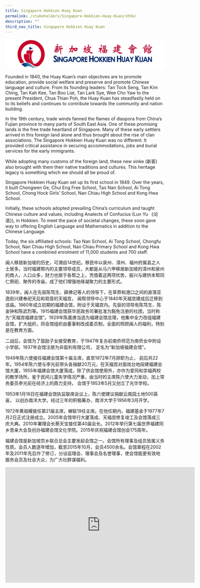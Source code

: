 ```yaml
---
title: Singapore Hokkien Huay Kuan
permalink: /stakeholders/Singapore-Hokkien-Huay-Kuan/shhk/
description: ""
third_nav_title: Singapore Hokkien Huay Kuan
---
```

![](/images/SHHK_icon.jpeg)

Founded in 1840, the Huay Kuan’s main objectives are to promote education, provide social welfare and preserve and promote Chinese language and culture. From its founding leaders: Tan Tock Seng, Tan Kim Ching, Tan Kah Kee, Tan Boo Liat, Tan Lark Sye, Wee Cho Yaw to the present President, Chua Thian Poh, the Huay Kuan has steadfastly held on to its beliefs and continues to contribute towards the community and nation building.  

  

In the 19th century, trade winds fanned the flames of diaspora from China’s Fujian province to many parts of South East Asia. One of these promising lands is the free trade heartland of Singapore. Many of these early settlers arrived in this foreign land alone and thus brought about the rise of clan associations. The Singapore Hokkien Huay Kuan was no different. It provided critical assistance in securing accommodations, jobs and burial services for the early immigrants.

  

While adopting many customs of the foreign land, these new xinke (新客) also brought with them their native traditions and cultures. This heritage legacy is something which we should all be proud of.

  

Singapore Hokkien Huay Kuan set up its first school in 1849. Over the years, it built Chongwen Ge, Chui Eng Free School, Tao Nan School, Ai Tong School, Chong Hock Girls’ School, Nan Chiau High School and Kong Hwa School.

  

Initially, these schools adopted prevailing China’s curriculum and taught Chinese culture and values, including Analects of Confucius (Lun Yu 《论语》), in Hokkien. To meet the pace of societal changes, these soon gave way to offering English Language and Mathematics in addition to the Chinese Language.

  

Today, the six affiliated schools: Tao Nan School, Ai Tong School, Chongfu School, Nan Chiau High School, Nan Chiau Primary School and Kong Hwa School have a combined enrolment of 11,000 students and 700 staff.

  

闽人移居新加坡的历史，可溯自14世纪。移民中以泉州、漳州、福州府属县之人士居多。当时福建帮内的主要领导成员，大都是从马六甲移居新加坡的漳州和泉州的商人，人口众多，财力也居于各帮之上，凭借着这两项优势，振兴与建供本帮同仁祭祀、聚传的寺庙，成了他们增强地缘凝聚力的主要形式。

  

1839年，闽人在先驱陈笃生、薛佛记等人的领导下，在草莽和港口之间的直落亚逸街兴建奉祀天后和观音的天福宫， 闽帮领导中心于1840年天福宫建成后迁移到该庙。1860年成立初期的福建会馆，附设于天福宫内。先驱的领导有陈笃生、陈金钟和陈武烈等。1915福建会馆获华民政务司署批准为豁免注册的社团，当时称为“天福宫福建会馆”。1929年陈嘉庚当选为福建会馆总理，他集中全力改组福建会馆，扩大组织，将会馆组织由董事制改成委员制，全面的照顾闽人的福利，特别是在教育方面。

  

二战后，会馆为了鼓励子女接受教育，于1947年复办前南侨师范为南侨女中附设小学部。1937年会馆注册为非盈利有限公司， 定名为“新加坡福建会馆”。

  

1949年陈六使接任福建会馆第十届主席，直至1972年7月辞职为止， 前后共22年。1954年陈六使与李光前带头各捐献20万元，在天福宫对面戏台地段建福建会馆大厦。1955年福建会馆大厦落成，除了供会馆使用外，亦作为爱同和崇福两校的教学场所。鉴于民间儿童失学情况严重，由当时的主席陈六使大力发动，加上常务委员李光前在经济上的鼎力支持， 会馆于1953年5月又创立了光华学校。

  

1953年1月16日在福建会馆执监联席会议上，陈六使建议捐献云南园土地500英亩， 以创办南洋大学。经过三年的积极筹办，南洋大学于1956年3月开学。

  

1972年黄祖耀接任第21届主席，蝉联19任主席。在他任期内，福建基金于1977年7月2日正式注册成立。2005年会馆举行大厦落成、天福宫修复竣工及会馆落成三庆大典。2010年署理会长蔡天宝接任第40届会长。2012年举行第七届世界福建同乡恳亲大会及创办福建会馆文化学院。2015年庆祝福建会馆创会175周年。

  

福建会馆是新加坡宗乡联合总会主要发起会馆之一。会馆所有理事及组员皆属义务性质。会员人数逐年增加，截至2015年10月，会员4500余名。会馆章程在2002年及2011年先后作了修订，分设监理会、理事会及名誉理事，使会馆能更有效地服务会员及社会大众，为广大社群谋福利。

<center><iframe allowfullscreen="true" height="366" width="600" frameborder="0" src="https://docs.google.com/presentation/d/e/2PACX-1vRcwjLSwVJNLVX_e671QmJ-HjbVIGLJIdSA8AEe-kuoWx79SaH9TtpqBDgZJTZe56P-7YRbdasDIh2N/embed?start=false&amp;loop=true&amp;delayms=3000"></iframe></center>